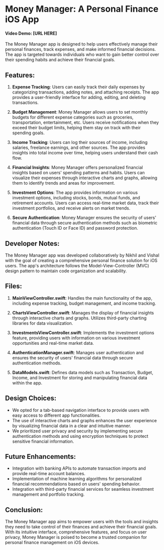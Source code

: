 # Money Manager: A Personal Finance iOS App

#### Video Demo: [URL HERE]

The Money Manager app is designed to help users effectively manage their personal finances, track expenses, and make informed financial decisions. The app is targeted towards individuals who want to gain better control over their spending habits and achieve their financial goals.

## Features:

1. **Expense Tracking**: Users can easily track their daily expenses by categorizing transactions, adding notes, and attaching receipts. The app provides a user-friendly interface for adding, editing, and deleting transactions.

2. **Budget Management**: Money Manager allows users to set monthly budgets for different expense categories such as groceries, transportation, entertainment, etc. Users receive notifications when they exceed their budget limits, helping them stay on track with their spending goals.

3. **Income Tracking**: Users can log their sources of income, including salaries, freelance earnings, and other sources. The app provides insights into total income over time, helping users understand their cash flow.

4. **Financial Insights**: Money Manager offers personalized financial insights based on users' spending patterns and habits. Users can visualize their expenses through interactive charts and graphs, allowing them to identify trends and areas for improvement.

5. **Investment Options**: The app provides information on various investment options, including stocks, bonds, mutual funds, and retirement accounts. Users can access real-time market data, track their investment portfolios, and receive alerts on market trends.

6. **Secure Authentication**: Money Manager ensures the security of users' financial data through secure authentication methods such as biometric authentication (Touch ID or Face ID) and password protection.

## Developer Notes:

The Money Manager app was developed collaboratively by Nikhil and Vishal with the goal of creating a comprehensive personal finance solution for iOS users. The app's architecture follows the Model-View-Controller (MVC) design pattern to maintain code organization and scalability.

## Files:

1. **MainViewController.swift**: Handles the main functionality of the app, including expense tracking, budget management, and income tracking.

2. **ChartsViewController.swift**: Manages the display of financial insights through interactive charts and graphs. Utilizes third-party charting libraries for data visualization.

3. **InvestmentsViewController.swift**: Implements the investment options feature, providing users with information on various investment opportunities and real-time market data.

4. **AuthenticationManager.swift**: Manages user authentication and ensures the security of users' financial data through secure authentication methods.

5. **DataModels.swift**: Defines data models such as Transaction, Budget, Income, and Investment for storing and manipulating financial data within the app.

## Design Choices:

- We opted for a tab-based navigation interface to provide users with easy access to different app functionalities.
- The use of interactive charts and graphs enhances the user experience by visualizing financial data in a clear and intuitive manner.
- We prioritized user privacy and security by implementing secure authentication methods and using encryption techniques to protect sensitive financial information.

## Future Enhancements:

- Integration with banking APIs to automate transaction imports and provide real-time account balances.
- Implementation of machine learning algorithms for personalized financial recommendations based on users' spending behavior.
- Integration with third-party financial services for seamless investment management and portfolio tracking.

## Conclusion:

The Money Manager app aims to empower users with the tools and insights they need to take control of their finances and achieve their financial goals. With its intuitive interface, comprehensive features, and focus on user privacy, Money Manager is poised to become a trusted companion for personal finance management on iOS devices.
